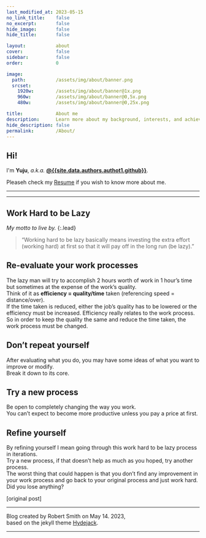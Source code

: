 ```yaml
---
last_modified_at: 2023-05-15
no_link_title:    false 
no_excerpt:       false 
hide_image:       false
hide_title:       false

layout:           about
cover:            false
sidebar:          false
order:            0

image:
  path:           /assets/img/about/banner.png
  srcset:
    1920w:        /assets/img/about/banner@1x.png
    960w:         /assets/img/about/banner@0,5x.png
    480w:         /assets/img/about/banner@0,25x.png

title:            About me
description:      Learn more about my background, interests, and achievements.
hide_description: false
permalink:        /About/
---
```


## Hi!
I'm **Yuju**, *a.k.a.* [**@{{site.data.authors.authot1.github}}**]({{site.data.social.github.prepend}}{{site.data.authors.authot1.github}}).

Pleaseh check my [Resume](/Resume/) if you wish to know more about me.

***

<!--Posts-->

***

## Work Hard to be Lazy

_My motto to live by._
{:.lead}

> “Working hard to be lazy basically means investing the extra effort (working hard) at first so that it will pay off in the long run (be lazy).”

## Re-evaluate your work processes

The lazy man will try to accomplish 2 hours worth of work in 1 hour’s time but sometimes at the expense of the work’s quality.<br>
Think of it as **efficiency = quality/time** taken (referencing speed = distance/over).<br>
If the time taken is reduced, either the job’s quality has to be lowered or the efficiency must be increased. Efficiency really relates to the work process.<br>
So in order to keep the quality the same and reduce the time taken, the work process must be changed.

## Don’t repeat yourself

After evaluating what you do, you may have some ideas of what you want to improve or modify.<br>
Break it down to its core.

## Try a new process

Be open to completely changing the way you work.<br>
You can’t expect to become more productive unless you pay a price at first.

## Refine yourself

By refining yourself I mean going through this work hard to be lazy process in iterations.<br>
Try a new process, if that doesn’t help as much as you hoped, try another process.<br>
The worst thing that could happen is that you don’t find any improvement in your work process and go back to your original process and just work hard.<br>
Did you lose anything?

[original post]

***

Blog created by Robert Smith on May 14. 2023,<br>
based on the jekyll theme [Hydejack].

***

<!--author-->

<!-- Links -->
[resume]: /resume/
[Hydejack]: https://hydejack.com
